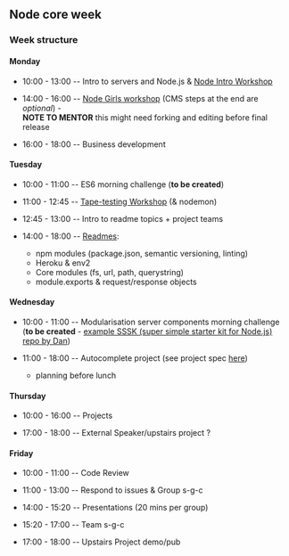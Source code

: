 ## Node core week

### Week structure

#### Monday

- 10:00 - 13:00
-- Intro to servers and Node.js
& [Node Intro Workshop](https://github.com/bradreeder/Node-Intro-Workshop)

- 14:00 - 16:00
-- [Node Girls workshop](https://github.com/node-girls/workshop-cms) (CMS steps at the end are *optional*) -   
**NOTE TO MENTOR** this might need forking and editing before final release

- 16:00 - 18:00
-- Business development

#### Tuesday

- 10:00 - 11:00
-- ES6 morning challenge (**to be created**)

- 11:00 - 12:45
-- [Tape-testing Workshop](https://github.com/matthewglover/tape-testing) (& nodemon)

- 12:45 - 13:00
-- Intro to readme topics + project teams

- 14:00 - 18:00
-- [Readmes](./research-afternoon.md):
  * npm modules (package.json, semantic versioning, linting)
  * Heroku & env2
  * Core modules (fs, url, path, querystring)
  * module.exports & request/response objects

#### Wednesday

- 10:00 - 11:00
-- Modularisation server components morning challenge  
(**to be created** - [example SSSK (super simple starter kit for Node.js) repo by Dan](https://github.com/sofer/sssk))

- 11:00 - 18:00
-- Autocomplete project (see project spec [here](./project.md))
  - planning before lunch

#### Thursday

- 10:00 - 16:00
-- Projects

- 17:00 - 18:00
-- External Speaker/upstairs project ?

#### Friday

- 10:00 - 11:00
-- Code Review

- 11:00 - 13:00
-- Respond to issues & Group s-g-c

- 14:00 - 15:20 -- Presentations (20 mins per group)

- 15:20 - 17:00 -- Team s-g-c

- 17:00 - 18:00 -- Upstairs Project demo/pub
